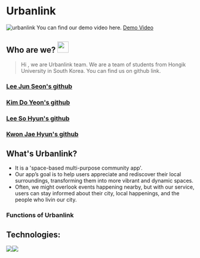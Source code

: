 # Urbanlink

![urbanlink](https://user-images.githubusercontent.com/100724454/229036383-e0f78ce0-1c06-43f0-8bd1-e97b3ac88988.jpg)
     You can find our demo video here. [Demo Video](https://www.youtube.com/watch?v=FfsPi4yWWLg)

## Who are we? <img src="https://raw.githubusercontent.com/MartinHeinz/MartinHeinz/master/wave.gif" width="30px">
>Hi , we are Urbanlink team. We are a team of students from Hongik University in South Korea. You can find us on github link.
### [Lee Jun Seon's github](https://github.com/nx006)
### [Kim Do Yeon's github](https://github.com/scarletKim2001)
### [Lee So Hyun's github](https://github.com/SHL3)
### [Kwon Jae Hyun's github](https://github.com/baebaebuae)


## What's Urbanlink?
* It is a 'space-based multi-purpose community app'.
* Our app’s goal is to help users appreciate and rediscover their local surroundings, transforming them into more vibrant and dynamic spaces.
* Often, we might overlook events happening nearby, but with our service, users can stay informed about their city, local happenings, and the people who livin our city.

### Functions of Urbanlink

## Technologies:
<img src="https://img.shields.io/badge/Flutter-02569B?style=flat-square&logo=flutter&logoColor=white"><img src="https://img.shields.io/badge/Firebase-FFCA28?style=flat-square&logo=firebase&logoColor=white">